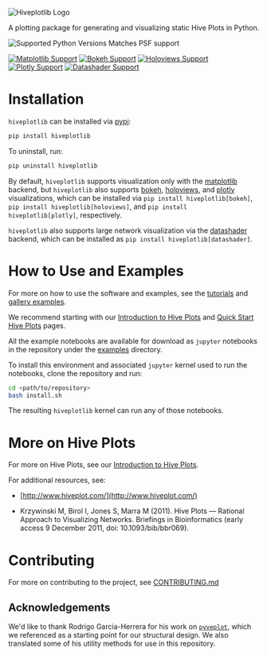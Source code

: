 ![Hiveplotlib Logo](https://hiveplotlib.readthedocs.io/stable/_static/hiveplotlib.svg)

A plotting package for generating and visualizing static Hive Plots in Python.

![Supported Python Versions Matches PSF support](https://gitlab.com/geomdata/hiveplotlib/-/raw/master/.gitlab/python_badge.svg)

[![Matplotlib Support](https://gitlab.com/geomdata/hiveplotlib/-/raw/master/.gitlab/matplotlib_badge.svg)](https://matplotlib.org/)
[![Bokeh Support](https://gitlab.com/geomdata/hiveplotlib/-/raw/master/.gitlab/bokeh_badge.svg)](https://docs.bokeh.org/en/latest/)
[![Holoviews Support](https://gitlab.com/geomdata/hiveplotlib/-/raw/master/.gitlab/holoviews_badge.svg)](https://holoviews.org/index.html)
[![Plotly Support](https://gitlab.com/geomdata/hiveplotlib/-/raw/master/.gitlab/plotly_badge.svg)](https://plotly.com/python/)
[![Datashader Support](https://gitlab.com/geomdata/hiveplotlib/-/raw/master/.gitlab/datashader_badge.svg)](https://datashader.org/)

# Installation

`hiveplotlib` can be installed via [pypi](https://pypi.org/project/hiveplotlib/):

```bash
pip install hiveplotlib
```

To uninstall, run:

```bash
pip uninstall hiveplotlib
```

By default, `hiveplotlib` supports visualization only with the [matplotlib](https://matplotlib.org/) backend, but
`hiveplotlib` also supports [bokeh](https://docs.bokeh.org/en/latest/), [holoviews](https://holoviews.org/index.html),
and [plotly](https://plotly.com/python/) visualizations, which can be installed via `pip install hiveplotlib[bokeh]`,
`pip install hiveplotlib[holoviews]`, and `pip install hiveplotlib[plotly]`, respectively.

`hiveplotlib` also supports large network visualization via the [datashader](https://datashader.org/) backend,
which can be installed as `pip install hiveplotlib[datashader]`.

# How to Use and Examples

For more on how to use the software and examples, see the
[tutorials](https://hiveplotlib.readthedocs.io/stable/notebooks/index.html) and
[gallery examples](https://hiveplotlib.readthedocs.io/stable/gallery_examples/index.html).

We recommend starting with our
[Introduction to Hive Plots](https://hiveplotlib.readthedocs.io/stable/notebooks/introduction_to_hive_plots.html) and
[Quick Start Hive Plots](https://hiveplotlib.readthedocs.io/stable/notebooks/quick_hive_plots.html) pages.

All the example notebooks are available for download as `jupyter` notebooks in the repository under the
[examples](https://gitlab.com/geomdata/hiveplotlib/-/tree/master/examples) directory.

To install this environment and associated `jupyter` kernel used to run the notebooks, clone the repository and run:

```bash
cd <path/to/repository>
bash install.sh
```

The resulting `hiveplotlib` kernel can run any of those notebooks.

# More on Hive Plots

For more on Hive Plots, see our
[Introduction to Hive Plots](https://hiveplotlib.readthedocs.io/stable/notebooks/introduction_to_hive_plots.html).

For additional resources, see:

- [http://www.hiveplot.com/](http://www.hiveplot.com/)

- Krzywinski M, Birol I, Jones S, Marra M (2011). Hive Plots — Rational Approach to
Visualizing Networks. Briefings in Bioinformatics (early access 9 December 2011,
doi: 10.1093/bib/bbr069).

# Contributing

For more on contributing to the project, see [CONTRIBUTING.md](https://gitlab.com/geomdata/hiveplotlib/-/blob/master/CONTRIBUTING.md)

## Acknowledgements

We'd like to thank Rodrigo Garcia-Herrera for his work on
[`pyveplot`](https://gitlab.com/rgarcia-herrera/pyveplot), which we referenced
as a starting point for our structural design. We also translated some of his utility
methods for use in this repository.

